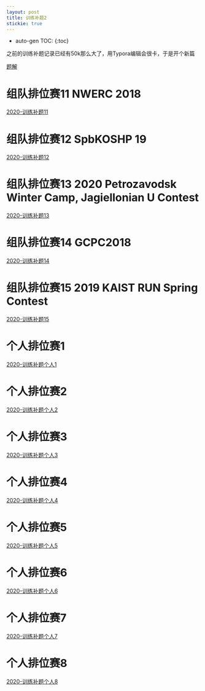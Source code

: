 ```yaml
---
layout: post
title: 训练补题2
stickie: true
---
```


* auto-gen TOC:
{:toc}


之前的训练补题记录已经有50k那么大了，用Typora编辑会很卡，于是开个新篇

[题解](https://drive.google.com/drive/folders/172UmbcqzPLgq_aNe77kWGNENrcNydWFh?usp=sharing)

# 组队排位赛11 NWERC 2018

[2020-训练补题11](/post/训练补题/2020-组队排位赛11.html)


# 组队排位赛12 SpbKOSHP 19

[2020-训练补题12](/post/训练补题/2020-组队排位赛12.html)


# 组队排位赛13 2020 Petrozavodsk Winter Camp, Jagiellonian U Contest

[2020-训练补题13](/post/训练补题/2020-组队排位赛13.html)


# 组队排位赛14 GCPC2018

[2020-训练补题14](/post/训练补题/2020-组队排位赛14.html)


# 组队排位赛15 2019 KAIST RUN Spring Contest

[2020-训练补题15](/post/训练补题/2020-组队排位赛15.html)

# 个人排位赛1

[2020-训练补题个人1](/post/训练补题/2020-个人排位赛1.html)

# 个人排位赛2

[2020-训练补题个人2](/post/训练补题/2020-个人排位赛2.html)

# 个人排位赛3

[2020-训练补题个人3](/post/训练补题/2020-个人排位赛3.html)

# 个人排位赛4

[2020-训练补题个人4](/post/训练补题/2020-个人排位赛4.html)

# 个人排位赛5

[2020-训练补题个人5](/post/训练补题/2020-个人排位赛5.html)

# 个人排位赛6

[2020-训练补题个人6](/post/训练补题/2020-个人排位赛6.html)

# 个人排位赛7

[2020-训练补题个人7](/post/训练补题/2020-个人排位赛7.html)

# 个人排位赛8

[2020-训练补题个人8](/post/训练补题/2020-个人排位赛8.html)

